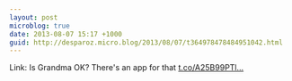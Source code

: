 ```yaml
---
layout: post
microblog: true
date: 2013-08-07 15:17 +1000
guid: http://desparoz.micro.blog/2013/08/07/t364978478484951042.html
---
```

Link: Is Grandma OK? There's an app for that [t.co/A25B99PTl...](http://t.co/A25B99PTlb)
